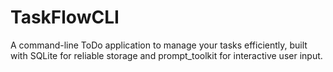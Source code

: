 # TaskFlowCLI
A command-line ToDo application to manage your tasks efficiently, built with SQLite for reliable storage and prompt_toolkit for interactive user input.
